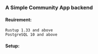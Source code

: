 ### **A Simple Community App backend**

#### Reuirement:
`Rustup 1.33 and above`<br>
`PostgreSQL 10 and above`<br>

#### Setup:





